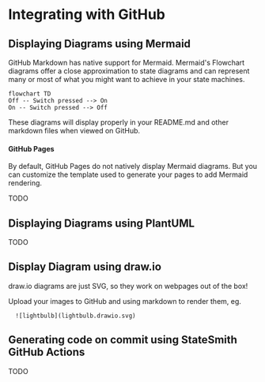 # Integrating with GitHub

## Displaying Diagrams using Mermaid

GitHub Markdown has native support for Mermaid. Mermaid's Flowchart diagrams offer a close approximation 
to state diagrams and can represent many or most of what you might want to achieve in your state machines.

```mermaid
flowchart TD
Off -- Switch pressed --> On
On -- Switch pressed --> Off
```
These diagrams will display properly in your README.md and other markdown files when viewed on GitHub.

#### GitHub Pages

By default, GitHub Pages do not natively display Mermaid diagrams. But you can customize the template
used to generate your pages to add Mermaid rendering.

TODO 


## Displaying Diagrams using PlantUML

TODO


## Display Diagram using draw.io

draw.io diagrams are just SVG, so they work on webpages out of the box!

Upload your images to GitHub and using markdown to render them, eg. 

```
  ![lightbulb](lightbulb.drawio.svg)
```


## Generating code on commit using StateSmith GitHub Actions

TODO
